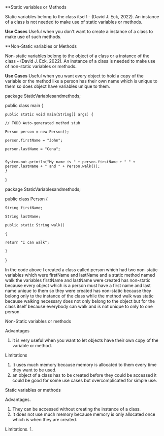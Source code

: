 **Static variables or Methods

Static variables belong to the class itself - (David J.  Eck, 2022).
An instance of a class is not needed to make use of static variables or methods.

**Use Cases**
Useful when you don't want to create a instance of a class to make use of such methods.

**Non-Static variables or Methods

Non-static variables belong to the object of a class or a instance of the class - (David J.  Eck, 2022).
An instance of a class is  needed to make use of non-static variables or methods.

**Use Cases**
Useful when you want every object to hold a copy of the variable or the method like a person has their own name which is unique to them so does object have variables unique to them.



package StaticVariablesandmethods;

  

public class main {

  

	public static void main(String[] args) {
	
	// TODO Auto-generated method stub
	
	Person person = new Person();
	
	person.firstName = "John";
	
	person.lastName = "Cena";
	
	
	System.out.println("My name is " + person.firstName + " " + person.lastName + " and " + Person.walk());
	}

  

}

package StaticVariablesandmethods;

  

public class Person {

	String firstName;
	
	String lastName;
	
	public static String walk()
	
	{
	
	return "I can walk";
	
	}

}

In the code above I created a class called person which had two non-static variables which were firstName and lastName and a static method named walk the variables firstName and lastName were created has non-static because every object which is a person must have a first name and last name unique to them so they were created has non-static because they belong only to the instance of the class while the method walk was static because walking necessary does not only belong to the object but for the class itself because everybody can walk and is not unique to only to one person.


Non-Static variables or methods

Advantages
1. it is very useful when you want to let objects have their own copy of the variable or method.

Limitations
1. It uses much memory because memory is allocated to them every time  they want to be used.
2. an object of a class has to be created before they could be accessed it could be good for some use cases but overcomplicated  for simple use.

Static variables or methods

Advantages.
1. They can be accessed without creating the instance of a class.
2. It does not use much memory because memory is only allocated once which is when they are created.

Limitations.
1. 